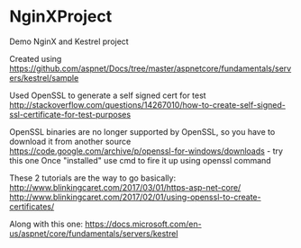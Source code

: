 # NginXProject
Demo NginX and Kestrel project

Created using 
https://github.com/aspnet/Docs/tree/master/aspnetcore/fundamentals/servers/kestrel/sample

Used OpenSSL to generate a self signed cert for test
http://stackoverflow.com/questions/14267010/how-to-create-self-signed-ssl-certificate-for-test-purposes

OpenSSL binaries are no longer supported by OpenSSL, so you have to download it from another source
https://code.google.com/archive/p/openssl-for-windows/downloads - try this one
Once "installed" use cmd to fire it up using openssl command

These 2 tutorials are the way to go basically:
http://www.blinkingcaret.com/2017/03/01/https-asp-net-core/
http://www.blinkingcaret.com/2017/02/01/using-openssl-to-create-certificates/

Along with this one:
https://docs.microsoft.com/en-us/aspnet/core/fundamentals/servers/kestrel
